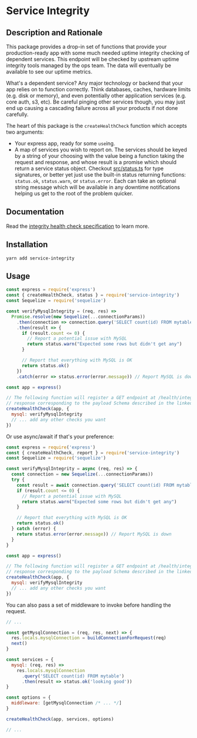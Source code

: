 # Service Integrity

## Description and Rationale

This package provides a drop-in set of functions that provide your production-ready app
with some much needed uptime integrity checking of dependent services. This endpoint will be checked
by upstream uptime integrity tools managed by the ops team. The data will eventually be available
to see our uptime metrics.

What's a dependent service? Any major technology or backend that your app relies on to function
correctly. Think databases, caches, hardware limits (e.g. disk or memory), and even potentially
other application services (e.g. core auth, s3, etc). Be careful pinging other services though,
you may just end up causing a cascading failure across all your products if not done carefully.

The heart of this package is the `createHealthCheck` function which accepts two arguments:

* Your express app, ready for some `use`ing.
* A map of services you wish to report on. The services should be keyed by a string of your choosing
  with the value being a function taking the request and response, and whose result is a promise
  which should return a service status object. Checkout [src/status.ts](src/status.ts) for type
  signatures, or better yet just use the built-in status returning functions: `status.ok`,
  `status.warn`, or `status.error`. Each can take an optional string message which will be
  available in any downtime notifications helping us get to the root of the problem quicker.

## Documentation

Read the [integrity health check specification](https://github.com/localshred/service-integrity/wiki)
to learn more.

## Installation

```shell
yarn add service-integrity
```

## Usage

```javascript
const express = require('express')
const { createHealthCheck, status } = require('service-integrity')
const Sequelize = require('sequelize')

const verifyMysqlIntegrity = (req, res) =>
  Promise.resolve(new Sequelize(...connectionParams))
    .then(connection => connection.query('SELECT count(id) FROM mytable'))
    .then(result => {
      if (result.count <= 0) {
        // Report a potential issue with MySQL
        return status.warn("Expected some rows but didn't get any")
      }

      // Report that everything with MySQL is OK
      return status.ok()
    })
    .catch(error => status.error(error.message)) // Report MySQL is down

const app = express()

// The following function will register a GET endpoint at /health/integrity which returns a JSON
// response corresponding to the payload Schema described in the linked documentation.
createHealthCheck(app, {
  mysql: verifyMysqlIntegrity
  // ... add any other checks you want
})
```

Or use async/await if that's your preference:

```javascript
const express = require('express')
const { createHealthCheck, report } = require('service-integrity')
const Sequelize = require('sequelize')

const verifyMysqlIntegrity = async (req, res) => {
  const connection = new Sequelize(...connectionParams))
  try {
    const result = await connection.query('SELECT count(id) FROM mytable'))
    if (result.count <= 0) {
      // Report a potential issue with MySQL
      return status.warn("Expected some rows but didn't get any")
    }

    // Report that everything with MySQL is OK
    return status.ok()
  } catch (error) {
    return status.error(error.message)) // Report MySQL is down
  }
}

const app = express()

// The following function will register a GET endpoint at /health/integrity which returns a JSON
// response corresponding to the payload Schema described in the linked documentation.
createHealthCheck(app, {
  mysql: verifyMysqlIntegrity
  // ... add any other checks you want
})
```

You can also pass a set of middleware to invoke before handling the request.

```javascript
// ...

const getMysqlConnection = (req, res, next) => {
  res.locals.mysqlConnection = buildConnectionForRequest(req)
  next()
}

const services = {
  mysql: (req, res) =>
    res.locals.mysqlConnection
      .query('SELECT count(id) FROM mytable')
      .then(result => status.ok('looking good'))
}

const options = {
  middleware: [getMysqlConnection /* ... */]
}

createHealthCheck(app, services, options)

// ...
```
